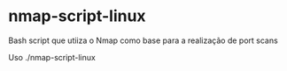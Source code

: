 # nmap-script-linux

Bash script que utiiza o Nmap como base para a realização de port scans

Uso ./nmap-script-linux <PORTA> <LISTA COM IPs>
